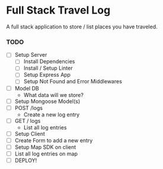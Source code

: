 # Full Stack Travel Log

A full stack application to store / list places you have traveled.

### TODO

* [ ] Setup Server
  * [ ] Install Dependencies
  * [ ] Install / Setup Linter
  * [ ] Setup Express App
  * [ ] Setup Not Found and Error Middlewares
* [ ] Model DB
  * What data will we store?
* [ ] Setup Mongoose Model(s)
* [ ] POST /logs
  * Create a new log entry
* [ ] GET / logs
  * List all log entries
* [ ] Setup Client
* [ ] Create Form to add a new entry
* [ ] Setup Map SDK on client
* [ ] List all log entries on map
* [ ] DEPLOY!
